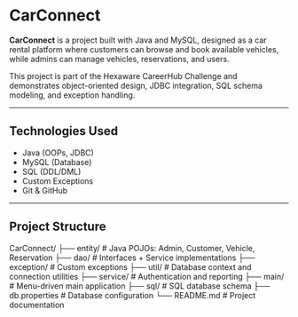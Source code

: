 # CarConnect

**CarConnect** is a  project built with Java and MySQL, designed as a car rental platform where customers can browse and book available vehicles, while admins can manage vehicles, reservations, and users.

This project is part of the Hexaware CareerHub Challenge and demonstrates object-oriented design, JDBC integration, SQL schema modeling, and exception handling.

---

##  Technologies Used

- Java (OOPs, JDBC)
- MySQL (Database)
- SQL (DDL/DML)
- Custom Exceptions
- Git & GitHub

---

## Project Structure
CarConnect/ ├── entity/ # Java POJOs: Admin, Customer, Vehicle, Reservation 
            ├── dao/ # Interfaces + Service implementations 
            ├── exception/ # Custom exceptions 
            ├── util/ # Database context and connection utilities 
            ├── service/ # Authentication and reporting 
            ├── main/ # Menu-driven main application 
            ├── sql/ # SQL database schema 
            ├── db.properties # Database configuration 
                 └── README.md # Project documentation


